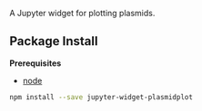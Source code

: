 A Jupyter widget for plotting plasmids.

Package Install
---------------

**Prerequisites**
- [node](http://nodejs.org/)

```bash
npm install --save jupyter-widget-plasmidplot
```
